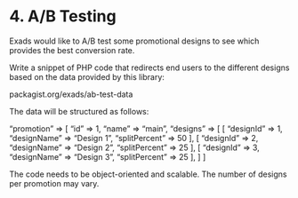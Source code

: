
# 4. A/B Testing

Exads would like to A/B test some promotional designs to see which provides the best conversion rate.

Write a snippet of PHP code that redirects end users to the different designs based on the data provided by this library:

packagist.org/exads/ab-test-data

The data will be structured as follows:

“promotion” => [
  “id” => 1,
  “name” => “main”,
  “designs” => [
    [ “designId” => 1, “designName” => “Design 1”, “splitPercent” => 50 ],
    [ “designId” => 2, “designName” => “Design 2”, “splitPercent” => 25 ],
    [ “designId” => 3, “designName” => “Design 3”, “splitPercent” => 25 ],
  ]
]

The code needs to be object-oriented and scalable. The number of designs per promotion may vary.

